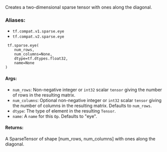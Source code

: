 
Creates a two-dimensional sparse tensor with ones along the diagonal.
### Aliases:
- `tf.compat.v1.sparse.eye`
- `tf.compat.v2.sparse.eye`

```
 tf.sparse.eye(
    num_rows,
    num_columns=None,
    dtype=tf.dtypes.float32,
    name=None
)
```
#### Args:
- `num_rows`: Non-negative integer or `int32` scalar `tensor` giving the number of rows in the resulting matrix.
- `num_columns`: Optional non-negative integer or `int32` scalar `tensor` giving the number of columns in the resulting matrix. Defaults to `num_rows`.
- `dtype`: The type of element in the resulting `Tensor`.
- `name`: A `name` for this `Op`. Defaults to "eye".
#### Returns:

A SparseTensor of shape [num_rows, num_columns] with ones along the diagonal.
